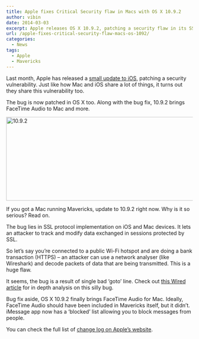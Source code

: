 ```yaml
---
title: Apple fixes Critical Security flaw in Macs with OS X 10.9.2
author: vibin
date: 2014-03-03
excerpt: Apple releases OS X 10.9.2, patching a security flaw in its SSL implementation. Also, brings FaceTime Audio to Mac.
url: /apple-fixes-critical-security-flaw-macs-os-1092/
categories:
  - News
tags:
  - Apple
  - Mavericks
---
```

Last month, Apple has released a <a href="http://support.apple.com/kb/HT6147" onclick="_gaq.push(['_trackEvent', 'outbound-article', 'http://support.apple.com/kb/HT6147', 'small update to iOS']);" >small update to iOS</a>, patching a security vulnerability. Just like how Mac and iOS share a lot of things, it turns out they share this vulnerability too.

The bug is now patched in OS X too. Along with the bug fix, 10.9.2 brings FaceTime Audio to Mac and more.

[<img class="aligncenter size-medium wp-image-79896" alt="10.9.2" src="http://cdn.devilsworkshop.org/files/2014/03/Screen-Shot-2014-02-27-at-11.55.45-am-600x226.png" width="600" height="226" />][1]

If you got a Mac running Mavericks, update to 10.9.2 right now. Why is it so serious? Read on.

The bug lies in SSL protocol implementation on iOS and Mac devices. It lets an attacker to track and modify data exchanged in sessions protected by SSL.

So let&#8217;s say you&#8217;re connected to a public Wi-Fi hotspot and are doing a bank transaction (HTTPS) &#8211; an attacker can use a network analyser (like Wireshark) and decode packets of data that are being transmitted. This is a huge flaw.

It seems, the bug is a result of single bad &#8216;goto&#8217; line. Check out <a href="http://www.wired.com/threatlevel/2014/02/gotofail/" onclick="_gaq.push(['_trackEvent', 'outbound-article', 'http://www.wired.com/threatlevel/2014/02/gotofail/', 'this Wired article']);" >this Wired article</a> for in depth analysis on this silly bug.

Bug fix aside, OS X 10.9.2 finally brings FaceTime Audio for Mac. Ideally, FaceTime Audio should have been included in Mavericks itself, but it didn&#8217;t. iMessage app now has a &#8216;blocked&#8217; list allowing you to block messages from people.

You can check the full list of <a href="http://support.apple.com/kb/DL1725" onclick="_gaq.push(['_trackEvent', 'outbound-article', 'http://support.apple.com/kb/DL1725', 'change log on Apple&#8217;s website']);" >change log on Apple&#8217;s website</a>.

 [1]: http://cdn.devilsworkshop.org/files/2014/03/Screen-Shot-2014-02-27-at-11.55.45-am.png
